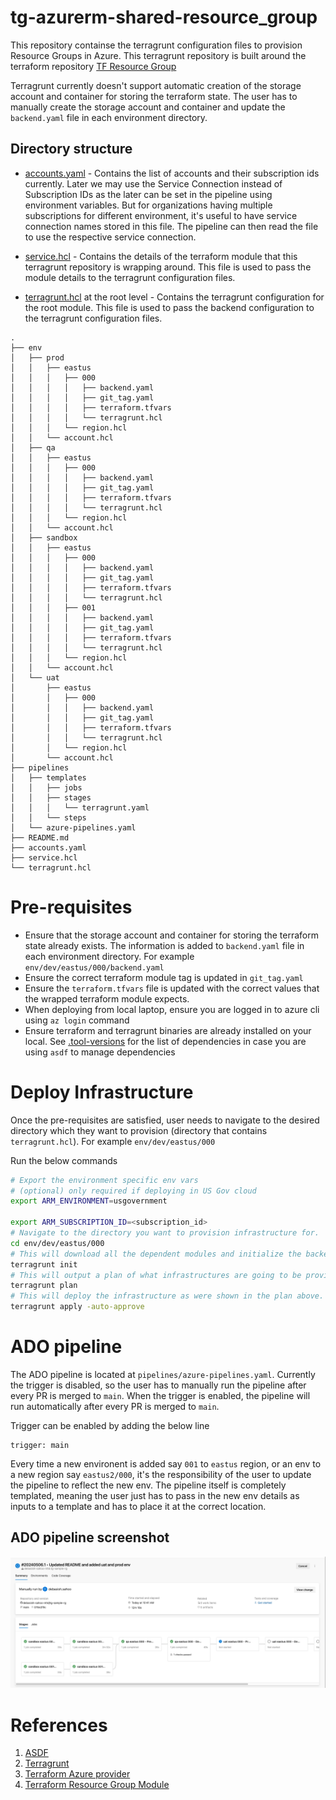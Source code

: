 # tg-azurerm-shared-resource_group

This repository containse the terragrunt configuration files to provision Resource Groups in Azure. This terragrunt repository is built around the terraform repository [TF Resource Group](https://github.com/launchbynttdata/tf-azurerm-module_primitive-resource_group.git)

Terragrunt currently doesn't support automatic creation of the storage account and container for storing the terraform state. The user has to manually create the storage account and container and update the `backend.yaml` file in each environment directory.

## Directory structure

- [accounts.yaml](accounts.yaml) - Contains the list of accounts and their subscription ids currently. Later we may use the Service Connection instead of Subscription IDs as the later can be set in the pipeline using environment variables. But for organizations having multiple subscriptions for different environment, it's useful to have service connection names stored in this file. The pipeline can then read the file to use the respective service connection.

- [service.hcl](service.hcl) - Contains the details of the terraform module that this terragrunt repository is wrapping around. This file is used to pass the module details to the terragrunt configuration files.

- [terragrunt.hcl](terragrunt.hcl) at the root level - Contains the terragrunt configuration for the root module. This file is used to pass the backend configuration to the terragrunt configuration files.

```shell
.
├── env
│   ├── prod
│   │   ├── eastus
│   │   │   ├── 000
│   │   │   │   ├── backend.yaml
│   │   │   │   ├── git_tag.yaml
│   │   │   │   ├── terraform.tfvars
│   │   │   │   └── terragrunt.hcl
│   │   │   └── region.hcl
│   │   └── account.hcl
│   ├── qa
│   │   ├── eastus
│   │   │   ├── 000
│   │   │   │   ├── backend.yaml
│   │   │   │   ├── git_tag.yaml
│   │   │   │   ├── terraform.tfvars
│   │   │   │   └── terragrunt.hcl
│   │   │   └── region.hcl
│   │   └── account.hcl
│   ├── sandbox
│   │   ├── eastus
│   │   │   ├── 000
│   │   │   │   ├── backend.yaml
│   │   │   │   ├── git_tag.yaml
│   │   │   │   ├── terraform.tfvars
│   │   │   │   └── terragrunt.hcl
│   │   │   ├── 001
│   │   │   │   ├── backend.yaml
│   │   │   │   ├── git_tag.yaml
│   │   │   │   ├── terraform.tfvars
│   │   │   │   └── terragrunt.hcl
│   │   │   └── region.hcl
│   │   └── account.hcl
│   └── uat
│       ├── eastus
│       │   ├── 000
│       │   │   ├── backend.yaml
│       │   │   ├── git_tag.yaml
│       │   │   ├── terraform.tfvars
│       │   │   └── terragrunt.hcl
│       │   └── region.hcl
│       └── account.hcl
├── pipelines
│   ├── templates
│   │   ├── jobs
│   │   ├── stages
│   │   │   └── terragrunt.yaml
│   │   └── steps
│   └── azure-pipelines.yaml
├── README.md
├── accounts.yaml
├── service.hcl
└── terragrunt.hcl

```

# Pre-requisites

- Ensure that the storage account and container for storing the terraform state already exists. The information is added  to `backend.yaml` file in each environment directory. For example `env/dev/eastus/000/backend.yaml`
- Ensure the correct terraform module tag is updated in `git_tag.yaml`
- Ensure the `terraform.tfvars` file is updated with the correct values that the wrapped terraform module expects.
- When deploying from local laptop, ensure you are logged in to azure cli using `az login` command
- Ensure terraform and terragrunt binaries are already installed on your local. See [.tool-versions](.tool-versions) for the list of dependencies in case you are using `asdf` to manage dependencies

# Deploy Infrastructure

Once the pre-requisites are satisfied, user needs to navigate to the desired directory which they want to provision (directory that contains `terragrunt.hcl`). For example `env/dev/eastus/000`

Run the below commands

```bash
# Export the environment specific env vars
# (optional) only required if deploying in US Gov cloud
export ARM_ENVIRONMENT=usgovernment

export ARM_SUBSCRIPTION_ID=<subscription_id>
# Navigate to the directory you want to provision infrastructure for.
cd env/dev/eastus/000
# This will download all the dependent modules and initialize the backend
terragrunt init
# This will output a plan of what infrastructures are going to be provisioned
terragrunt plan
# This will deploy the infrastructure as were shown in the plan above. The `-auto-approve` flag doesn't require an user approval to proceed
terragrunt apply -auto-approve

```


# ADO pipeline

The ADO pipeline is located at `pipelines/azure-pipelines.yaml`. Currently the trigger is disabled, so the user has to manually run the pipeline after every PR is merged to `main`. When the trigger is enabled, the pipeline will run automatically after every PR is merged to `main`. 

Trigger can be enabled by adding the below line

```
trigger: main
```

Every time a new environent is added say `001` to `eastus` region, or an env to a new region say `eastus2/000`, it's the responsibility of the  user to update the pipeline to reflect the new env. The pipeline itself is completely templated, meaning the user just has to pass in the new env details as inputs to a template and has to place it at the correct
location.

## ADO pipeline screenshot

![ADO pipeline](images/ado-pipeline.png)

# References

1. [ASDF](https://asdf-vm.com/guide/getting-started.html)
2. [Terragrunt](https://terragrunt.gruntwork.io/docs/)
3. [Terraform Azure provider](https://registry.terraform.io/providers/hashicorp/azurerm/latest/docs)
4. [Terraform Resource Group Module](https://github.com/launchbynttdata/tf-azurerm-module_primitive-resource_group.git)